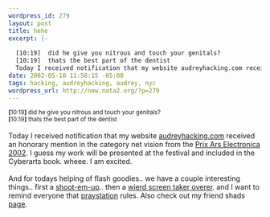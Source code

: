 ```yaml
--- 
wordpress_id: 279
layout: post
title: hehe
excerpt: |-
  
  [10:19]  did he give you nitrous and touch your genitals?
  [10:19]  thats the best part of the dentist
  Today I received notification that my website audreyhacking.com received an honorary mention in the category net vision from the Prix Ars ...
date: 2002-05-10 11:58:15 -05:00
tags: hacking, audreyhacking, audrey, nyc
wordpress_url: http://new.nata2.org/?p=279
---
```

<small>
<b>[</b>10:19<b>]</b> <scottv```> did he give you nitrous and touch your genitals?<br/>
<b>[</b>10:19<b>]</b> <scottv```> thats the best part of the dentist<br/>
</small><br/>Today I received notification that my website <a href="http://www.audreyhacking.com">audreyhacking.com</a> received an honorary mention in the category net vision from the <a href="http://prixars.orf.at">Prix Ars Electronica 2002</a>. I guess my work will be presented at the festival and included in the Cyberarts book. wheee. I am excited. <br/><br/>And for todays helping of flash goodies.. we have a couple interesting things.. first a <a href=" http://us.share.geocities.com/maccnyc/XiaoXiao04.swf">shoot-em-up</a>.. then a <a href=" http://www.esu.lt/andrius/10/go.htm">wierd screen taker overer</a>. and I want to remind everyone that <a href="http://www.praystation.com">praystation</a> rules. Also check out my friend shads <a href="http://www.stoneeye.com/EyeTalkNow/">page</a>.
